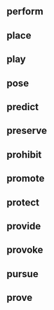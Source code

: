 ## perform
## place
## play
## pose
## predict
## preserve
## prohibit
## promote
## protect
## provide
## provoke
## pursue
## prove
